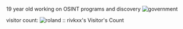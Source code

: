 19 year old working on OSINT programs and discovery
![government](https://github.com/rivkxx/rivkxx/assets/81345344/864fdfc6-a1ab-42ab-ae0b-f81376d0b80f)

visitor count:
<img src="https://profile-counter.glitch.me/github-profile-views-counter/count.svg"  alt="roland :: rivkxx's Visitor's Count" /></p> 

 

